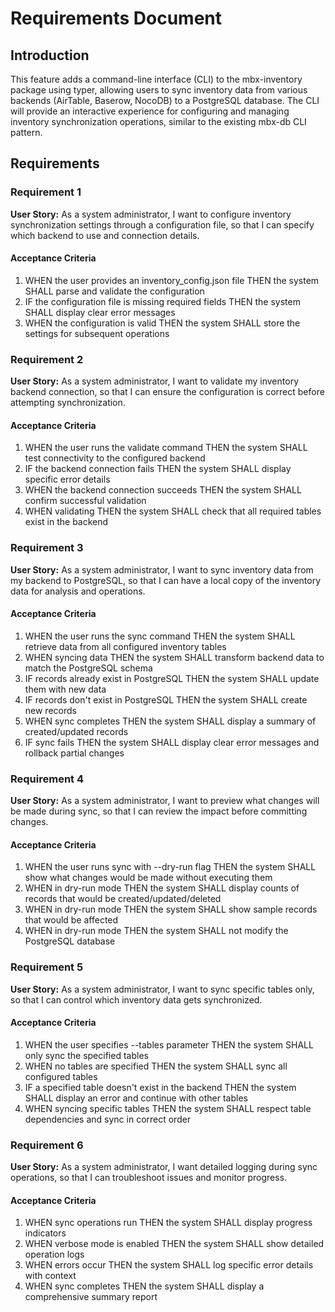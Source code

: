 # Requirements Document

## Introduction

This feature adds a command-line interface (CLI) to the mbx-inventory package using typer, allowing users to sync inventory data from various backends (AirTable, Baserow, NocoDB) to a PostgreSQL database. The CLI will provide an interactive experience for configuring and managing inventory synchronization operations, similar to the existing mbx-db CLI pattern.

## Requirements

### Requirement 1

**User Story:** As a system administrator, I want to configure inventory synchronization settings through a configuration file, so that I can specify which backend to use and connection details.

#### Acceptance Criteria

1. WHEN the user provides an inventory_config.json file THEN the system SHALL parse and validate the configuration
2. IF the configuration file is missing required fields THEN the system SHALL display clear error messages
3. WHEN the configuration is valid THEN the system SHALL store the settings for subsequent operations

### Requirement 2

**User Story:** As a system administrator, I want to validate my inventory backend connection, so that I can ensure the configuration is correct before attempting synchronization.

#### Acceptance Criteria

1. WHEN the user runs the validate command THEN the system SHALL test connectivity to the configured backend
2. IF the backend connection fails THEN the system SHALL display specific error details
3. WHEN the backend connection succeeds THEN the system SHALL confirm successful validation
4. WHEN validating THEN the system SHALL check that all required tables exist in the backend

### Requirement 3

**User Story:** As a system administrator, I want to sync inventory data from my backend to PostgreSQL, so that I can have a local copy of the inventory data for analysis and operations.

#### Acceptance Criteria

1. WHEN the user runs the sync command THEN the system SHALL retrieve data from all configured inventory tables
2. WHEN syncing data THEN the system SHALL transform backend data to match the PostgreSQL schema
3. IF records already exist in PostgreSQL THEN the system SHALL update them with new data
4. IF records don't exist in PostgreSQL THEN the system SHALL create new records
5. WHEN sync completes THEN the system SHALL display a summary of created/updated records
6. IF sync fails THEN the system SHALL display clear error messages and rollback partial changes

### Requirement 4

**User Story:** As a system administrator, I want to preview what changes will be made during sync, so that I can review the impact before committing changes.

#### Acceptance Criteria

1. WHEN the user runs sync with --dry-run flag THEN the system SHALL show what changes would be made without executing them
2. WHEN in dry-run mode THEN the system SHALL display counts of records that would be created/updated/deleted
3. WHEN in dry-run mode THEN the system SHALL show sample records that would be affected
4. WHEN in dry-run mode THEN the system SHALL not modify the PostgreSQL database

### Requirement 5

**User Story:** As a system administrator, I want to sync specific tables only, so that I can control which inventory data gets synchronized.

#### Acceptance Criteria

1. WHEN the user specifies --tables parameter THEN the system SHALL only sync the specified tables
2. WHEN no tables are specified THEN the system SHALL sync all configured tables
3. IF a specified table doesn't exist in the backend THEN the system SHALL display an error and continue with other tables
4. WHEN syncing specific tables THEN the system SHALL respect table dependencies and sync in correct order

### Requirement 6

**User Story:** As a system administrator, I want detailed logging during sync operations, so that I can troubleshoot issues and monitor progress.

#### Acceptance Criteria

1. WHEN sync operations run THEN the system SHALL display progress indicators
2. WHEN verbose mode is enabled THEN the system SHALL show detailed operation logs
3. WHEN errors occur THEN the system SHALL log specific error details with context
4. WHEN sync completes THEN the system SHALL display a comprehensive summary report

